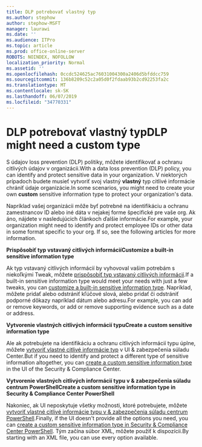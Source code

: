 ```yaml
---
title: DLP potrebovať vlastný typ
ms.author: stephow
author: stephow-MSFT
manager: laurawi
ms.date: ''
ms.audience: ITPro
ms.topic: article
ms.prod: office-online-server
ROBOTS: NOINDEX, NOFOLLOW
localization_priority: Normal
ms.assetid: ''
ms.openlocfilehash: 0ccdc524625ac76031004300a2406d5bfddcc759
ms.sourcegitcommit: 136b8209c52c2a05d0f2fdaab93b2cd92253fa2c
ms.translationtype: MT
ms.contentlocale: sk-SK
ms.lasthandoff: 06/07/2019
ms.locfileid: "34770331"
---
```

# <a name="dlp-might-need-a-custom-type"></a><span data-ttu-id="31151-102">DLP potrebovať vlastný typ</span><span class="sxs-lookup"><span data-stu-id="31151-102">DLP might need a custom type</span></span>

<span data-ttu-id="31151-103">S údajov loss prevention (DLP) politiky, môžete identifikovať a ochranu citlivých údajov v organizácii.</span><span class="sxs-lookup"><span data-stu-id="31151-103">With a data loss prevention (DLP) policy, you can identify and protect sensitive data in your organization.</span></span> <span data-ttu-id="31151-104">V niektorých prípadoch budete musieť vytvoriť svoj vlastný **vlastný** typ citlivé informácie chrániť údaje organizácie.</span><span class="sxs-lookup"><span data-stu-id="31151-104">In some scenarios, you might need to create your own **custom** sensitive information type to protect your organization's data.</span></span>

<span data-ttu-id="31151-105">Napríklad vašej organizácii môže byť potrebné na identifikáciu a ochranu zamestnancov ID alebo iné dáta v nejakej forme špecifické pre vaše org. Ak áno, nájdete v nasledujúcich článkoch ďalšie informácie.</span><span class="sxs-lookup"><span data-stu-id="31151-105">For example, your organization might need to identify and protect employee IDs or other data in some format specific to your org. If so, see the following articles for more information.</span></span> 
  
 <span data-ttu-id="31151-106">**Prispôsobiť typ vstavaný citlivých informácií**</span><span class="sxs-lookup"><span data-stu-id="31151-106">**Customize a built-in sensitive information type**</span></span>
  
<span data-ttu-id="31151-107">Ak typ vstavaný citlivých informácií by vyhovoval vašim potrebám s niekoľkými Tweak, môžete [prispôsobiť typ vstavaný citlivých informácií](https://docs.microsoft.com/office365/securitycompliance/customize-a-built-in-sensitive-information-type).</span><span class="sxs-lookup"><span data-stu-id="31151-107">If a built-in sensitive information type would meet your needs with just a few tweaks, you can [customize a built-in sensitive information type](https://docs.microsoft.com/office365/securitycompliance/customize-a-built-in-sensitive-information-type).</span></span> <span data-ttu-id="31151-108">Napríklad, môžete pridať alebo odstrániť kľúčové slová, alebo pridať či odstrániť podporné dôkazy napríklad dátum alebo adresu.</span><span class="sxs-lookup"><span data-stu-id="31151-108">For example, you can add or remove keywords, or add or remove supporting evidence such as a date or address.</span></span>
  
 <span data-ttu-id="31151-109">**Vytvorenie vlastných citlivých informácií typu**</span><span class="sxs-lookup"><span data-stu-id="31151-109">**Create a custom sensitive information type**</span></span>
  
<span data-ttu-id="31151-110">Ale ak potrebujete na identifikáciu a ochranu citlivých informácií typu úplne, môžete [vytvoriť vlastné citlivé informácie typ](https://docs.microsoft.com/office365/securitycompliance/create-a-custom-sensitive-information-type) v UI & zabezpečenia súladu Center.</span><span class="sxs-lookup"><span data-stu-id="31151-110">But if you need to identify and protect a different type of sensitive information altogether, you can [create a custom sensitive information type](https://docs.microsoft.com/office365/securitycompliance/create-a-custom-sensitive-information-type) in the UI of the Security & Compliance Center.</span></span> 
  
<span data-ttu-id="31151-111">**Vytvorenie vlastných citlivých informácií typu v & zabezpečenia súladu centrum PowerShell**</span><span class="sxs-lookup"><span data-stu-id="31151-111">**Create a custom sensitive information type in Security & Compliance Center PowerShell**</span></span>

<span data-ttu-id="31151-112">Nakoniec, ak UI neposkytuje všetky možnosti, ktoré potrebujete, môžete [vytvoriť vlastné citlivé informácie typu v & zabezpečenia súladu centrum PowerShell](https://docs.microsoft.com/office365/securitycompliance/create-a-custom-sensitive-information-type-in-scc-powershell).</span><span class="sxs-lookup"><span data-stu-id="31151-112">Finally, if the UI doesn't provide all the options you need, you can [create a custom sensitive information type in Security & Compliance Center PowerShell](https://docs.microsoft.com/office365/securitycompliance/create-a-custom-sensitive-information-type-in-scc-powershell).</span></span> <span data-ttu-id="31151-113">Tým začína súbor XML, môžete použiť k dispozícii.</span><span class="sxs-lookup"><span data-stu-id="31151-113">By starting with an XML file, you can use every option available.</span></span>

    
